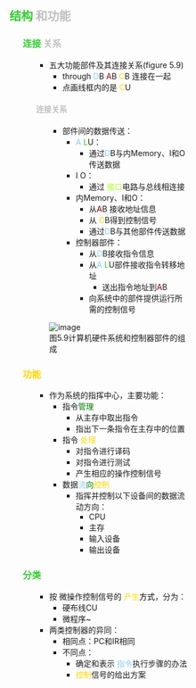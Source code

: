 <div style="float: left; width: 64%; padding: 1%;">

##  <span style="color: LimeGreen;">结构</span> <span style="color: silver;">和功能  

<ul>

###  <span style="color: LimeGreen;">连接 <span style="color: silver;">关系

<ul>

- 五大功能部件及其连接关系(figure 5.9)
  - through <span style="color: LightSkyBlue;">D</span>B <span style="color: DarkRed;">A</span>B  <span style="color: Gold;">C</span>B 连接在一起
  - <span style="font-size: 14px;">  点画线框内的是 <span style="color: Gold;">C</span>U

####  <span style="color: silver;">连接关系

<ul>

- 部件间的数据传送：
  - <span style="color: LightSkyBlue;">A</span> <span style="color: LimeGreen;">L</span>U：
    - 通过<span style="color: LightSkyBlue;">D</span>B与内Memory、I和O 传送数据
  - I O：
    - 通过 <span style="color: GreenYellow;">接口</span>电路与总线相连接
  - 内Memory、I和O：
    - 从<span style="color: DarkRed;">A</span>B 接收地址信息
    - 从 <span style="color: Gold;">C</span>B得到控制信号
    - 通过<span style="color: LightSkyBlue;">D</span>B与其他部件传送数据
  - 控制器部件：
    - 从<span style="color: LightSkyBlue;">D</span>B接收指令信息
    - 从<span style="color: LightSkyBlue;">A</span> <span style="color: LimeGreen;">L</span>U部件接收指令转移地址
      - 送出指令地址到<span style="color: DarkRed;">A</span>B
    - 向系统中的部件提供运行所需的控制信号

![image](https://bluejedis.github.io/picx-images-hosting/test/image.58hfcnfphn.webp)  
图5.9计算机硬件系统和控制器部件的组成  

</ul>

</ul>

###  <span style="color: Gold;">功能

<ul>

- 作为系统的指挥中心，主要功能：
  - 指令<span style="color: green;">管理</span>
    - 从主存中取出指令
    - 指出下一条指令在主存中的位置
  - 指令 <span style="color: Gold;">处理</span>
    - 对指令进行译码
    - 对指令进行测试
    - 产生相应的操作控制信号
  - 数据<span style="color: LightSkyBlue;">流</span><span style="color: green;">向</span><span style="color: Gold;">控制</span>
    - 指挥并控制以下设备间的数据流动方向：
      - CPU
      - 主存
      - 输入设备
      - 输出设备
</ul>

###  <span style="color: LimeGreen;">分类</span>

<ul>

- 按 微操作控制信号的 <span style="color: black;"> <span style="color: Gold;">产生</span>方式</span>，分为：
  - 硬布线CU
  - 微程序~
- 两类控制器的异同：
  - 相同点：PC和IR相同
  - 不同点：
    - 确定和表示 <span style="color: LightSkyBlue;">指令</span>执行步骤的办法
    -  <span style="color: Gold;">控制</span>信号的给出方案

</ul>

</ul>



</div>
<div style="float: right; width: 26%; padding: 1%;">

</div>
<div style="clear: both;"></div>
